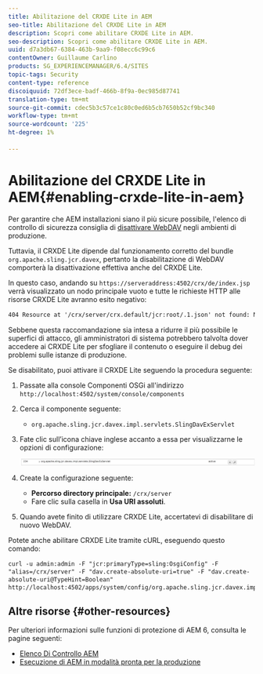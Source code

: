 ```yaml
---
title: Abilitazione del CRXDE Lite in AEM
seo-title: Abilitazione del CRXDE Lite in AEM
description: Scopri come abilitare CRXDE Lite in AEM.
seo-description: Scopri come abilitare CRXDE Lite in AEM.
uuid: d7a3db67-6384-463b-9aa9-f08ecc6c99c6
contentOwner: Guillaume Carlino
products: SG_EXPERIENCEMANAGER/6.4/SITES
topic-tags: Security
content-type: reference
discoiquuid: 72df3ece-badf-466b-8f9a-0ec985d87741
translation-type: tm+mt
source-git-commit: cdec5b3c57ce1c80c0ed6b5cb7650b52cf9bc340
workflow-type: tm+mt
source-wordcount: '225'
ht-degree: 1%

---
```



# Abilitazione del CRXDE Lite in AEM{#enabling-crxde-lite-in-aem}

Per garantire che AEM installazioni siano il più sicure possibile, l&#39;elenco di controllo di sicurezza consiglia di [disattivare WebDAV](/help/sites-administering/security-checklist.md#disable-webdav) negli ambienti di produzione.

Tuttavia, il CRXDE Lite dipende dal funzionamento corretto del bundle `org.apache.sling.jcr.davex`, pertanto la disabilitazione di WebDAV comporterà la disattivazione effettiva anche del CRXDE Lite.

In questo caso, andando su `https://serveraddress:4502/crx/de/index.jsp` verrà visualizzato un nodo principale vuoto e tutte le richieste HTTP alle risorse CRXDE Lite avranno esito negativo:

```xml
404 Resource at '/crx/server/crx.default/jcr:root/.1.json' not found: No resource found
```

Sebbene questa raccomandazione sia intesa a ridurre il più possibile le superfici di attacco, gli amministratori di sistema potrebbero talvolta dover accedere ai CRXDE Lite per sfogliare il contenuto o eseguire il debug dei problemi sulle istanze di produzione.

Se disabilitato, puoi attivare il CRXDE Lite seguendo la procedura seguente:

1. Passate alla console Componenti OSGi all&#39;indirizzo `http://localhost:4502/system/console/components`
1. Cerca il componente seguente:

   * `org.apache.sling.jcr.davex.impl.servlets.SlingDavExServlet`

1. Fate clic sull’icona chiave inglese accanto a essa per visualizzarne le opzioni di configurazione:

   ![chlimage_1-80](assets/chlimage_1-80.png)

1. Create la configurazione seguente:

   * **Percorso directory principale:** `/crx/server`
   * Fare clic sulla casella in **Usa URI assoluti**.

1. Quando avete finito di utilizzare CRXDE Lite, accertatevi di disabilitare di nuovo WebDAV.

Potete anche abilitare CRXDE Lite tramite cURL, eseguendo questo comando:

```shell
curl -u admin:admin -F "jcr:primaryType=sling:OsgiConfig" -F "alias=/crx/server" -F "dav.create-absolute-uri=true" -F "dav.create-absolute-uri@TypeHint=Boolean" http://localhost:4502/apps/system/config/org.apache.sling.jcr.davex.impl.servlets.SlingDavExServlet
```

## Altre risorse {#other-resources}

Per ulteriori informazioni sulle funzioni di protezione di AEM 6, consulta le pagine seguenti:

* [Elenco Di Controllo AEM](/help/sites-administering/security-checklist.md)
* [Esecuzione di AEM in modalità pronta per la produzione](/help/sites-administering/production-ready.md)

